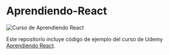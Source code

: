 # Aprendiendo-React

![Curso de Aprendiendo React](https://udemy-images.udemy.com/course/480x270/1418884_dfbd_2.jpg)

Este repositorio incluye código de ejemplo del curso de Udemy [Aprendiendo React](https://www.udemy.com/aprendiendo-react/?couponCode=GITHUB_README_COUPON).
